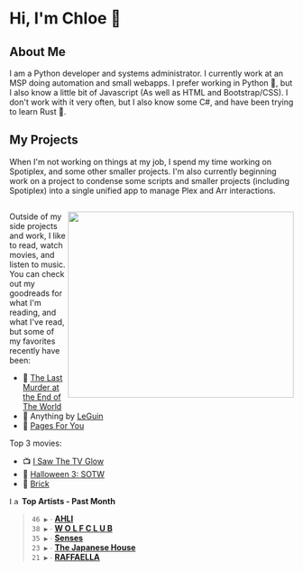 # Hi, I'm Chloe 👋

## About Me

I am a Python developer and systems administrator. I currently work at an MSP doing automation and small webapps. I prefer working in Python 🐍, but I also know a little bit of Javascript (As well as HTML and Bootstrap/CSS). I don't work with it very often, but I also know some C#, and have been trying to learn Rust 🦀.

## My Projects

When I'm not working on things at my job, I spend my time working on Spotiplex, and some other smaller projects. I'm also currently beginning work on a project to condense some scripts and smaller projects (including Spotiplex) into a single unified app to manage Plex and Arr interactions.

##

<img align="right" width="400" height="330" src="https://spotify-recently-played-readme.vercel.app/api?user=1248359790">

Outside of my side projects and work, I like to read, watch movies, and listen to music. You can check out my goodreads for what I'm reading, and what I've read, but some of my favorites recently have been:

- 🔪 [The Last Murder at the End of The World](https://www.goodreads.com/book/show/136276877-the-last-murder-at-the-end-of-the-world)
- 🌌 Anything by [LeGuin](https://www.goodreads.com/author/show/874602.Ursula_K_Le_Guin)
- 📝 [Pages For You](https://www.goodreads.com/book/show/124854.Pages_for_You)

Top 3 movies:

- 📺 [I Saw The TV Glow](https://letterboxd.com/film/i-saw-the-tv-glow/)
- 🎃 [Halloween 3: SOTW](https://letterboxd.com/film/halloween-iii-season-of-the-witch/)
- 🧱 [Brick](https://letterboxd.com/film/brick/)

<!--START_LASTFM_ARTISTS:{"period": "1month", "rows": 5}-->
<a href="https://last.fm" target="_blank"><img src="https://user-images.githubusercontent.com/17434202/215290617-e793598d-d7c9-428f-9975-156db1ba89cc.svg" alt="Last.fm Logo" width="18" height="13"/></a> **Top Artists - Past Month**

> `46 ▶️` ∙ **[AHLI](https://www.last.fm/music/AHLI)**<br/>
> `38 ▶️` ∙ **[W O L F C L U B](https://www.last.fm/music/W+O+L+F+C+L+U+B)**<br/>
> `35 ▶️` ∙ **[Senses](https://www.last.fm/music/Senses)**<br/>
> `23 ▶️` ∙ **[The Japanese House](https://www.last.fm/music/The+Japanese+House)**<br/>
> `21 ▶️` ∙ **[RAFFAELLA](https://www.last.fm/music/RAFFAELLA)**<br/>
<!--END_LASTFM_ARTISTS-->
